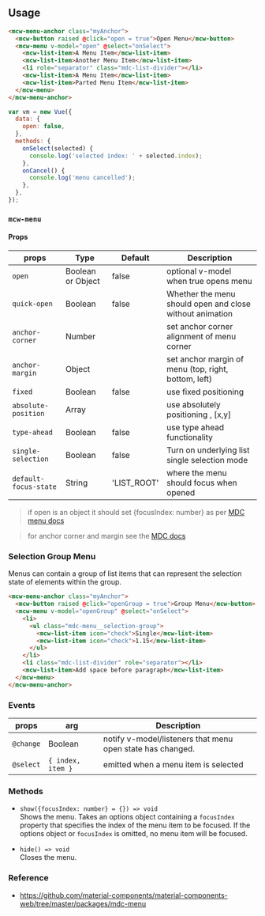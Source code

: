 ## Usage

```html
<mcw-menu-anchor class="myAnchor">
  <mcw-button raised @click="open = true">Open Menu</mcw-button>
  <mcw-menu v-model="open" @select="onSelect">
    <mcw-list-item>A Menu Item</mcw-list-item>
    <mcw-list-item>Another Menu Item</mcw-list-item>
    <li role="separator" class="mdc-list-divider"></li>
    <mcw-list-item>A Menu Item</mcw-list-item>
    <mcw-list-item>Parted Menu Item</mcw-list-item>
  </mcw-menu>
</mcw-menu-anchor>
```

```javascript
var vm = new Vue({
  data: {
    open: false,
  },
  methods: {
    onSelect(selected) {
      console.log('selected index: ' + selected.index);
    },
    onCancel() {
      console.log('menu cancelled');
    },
  },
});
```

### `mcw-menu`

#### Props

| props                 | Type              | Default     | Description                                              |
| --------------------- | ----------------- | ----------- | -------------------------------------------------------- |
| `open`                | Boolean or Object | false       | optional v-model when true opens menu                    |
| `quick-open`          | Boolean           | false       | Whether the menu should open and close without animation |
| `anchor-corner`       | Number            |             | set anchor corner alignment of menu corner               |
| `anchor-margin`       | Object            |             | set anchor margin of menu (top, right, bottom, left)     |
| `fixed`               | Boolean           | false       | use fixed positioning                                    |
| `absolute-position`   | Array             |             | use absolutely positioning , [x,y]                       |
| `type-ahead`          | Boolean           | false       | use type ahead functionality                             |
| `single-selection`    | Boolean           | false       | Turn on underlying list single selection mode            |
| `default-focus-state` | String            | 'LIST_ROOT' | where the menu should focus when opened                  |

> if open is an object it should set {focusIndex: number} as per [MDC menu docs](https://github.com/material-components/material-components-web/tree/master/packages/mcw-menu)

> for anchor corner and margin see the [MDC docs](https://github.com/material-components/material-components-web/tree/master/packages/mcw-menu#MDCMenu)

### Selection Group Menu

Menus can contain a group of list items that can represent the selection state of elements within the group.

```html
<mcw-menu-anchor class="myAnchor">
  <mcw-button raised @click="openGroup = true">Group Menu</mcw-button>
  <mcw-menu v-model="openGroup" @select="onSelect">
    <li>
      <ul class="mdc-menu__selection-group">
        <mcw-list-item icon="check">Single</mcw-list-item>
        <mcw-list-item icon="check">1.15</mcw-list-item>
      </ul>
    </li>
    <li class="mdc-list-divider" role="separator"></li>
    <mcw-list-item>Add space before paragraph</mcw-list-item>
  </mcw-menu>
</mcw-menu-anchor>
```

### Events

| props     | arg               | Description                                                |
| --------- | ----------------- | ---------------------------------------------------------- |
| `@change` | Boolean           | notify v-model/listeners that menu open state has changed. |
| `@select` | `{ index, item }` | emitted when a menu item is selected                       |

### Methods

- `show({focusIndex: number} = {}) => void`  
  Shows the menu. Takes an options object containing a `focusIndex` property that
  specifies the index of the menu item to be focused.
  If the options object or `focusIndex` is omitted, no menu item will be focused.

- `hide() => void`  
  Closes the menu.

### Reference

- <https://github.com/material-components/material-components-web/tree/master/packages/mdc-menu>
